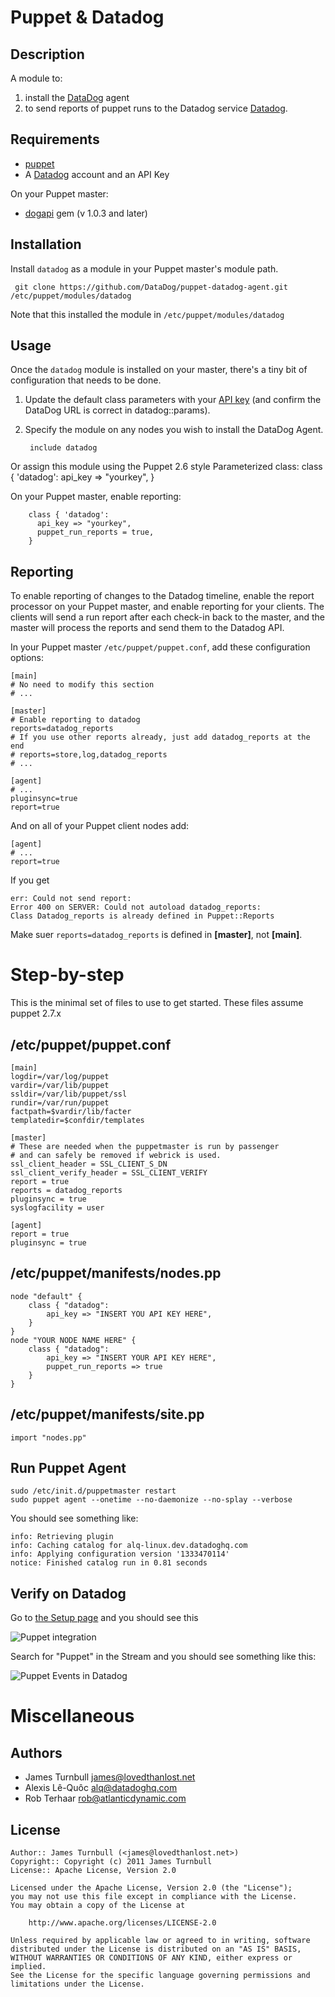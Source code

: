 Puppet & Datadog
================

Description
-----------

A module to:

1. install the [DataDog](http://www.datadoghq.com)  agent
2. to send reports of puppet runs to the Datadog service [Datadog](http://www.datadoghq.com/).

Requirements
------------

* [puppet](http://puppetlabs.com)
* A [Datadog](http://www.datadoghq.com) account and an API Key

On your Puppet master:

* [dogapi](https://rubygems.org/gems/dogapi) gem (v 1.0.3 and later)

Installation
------------

Install `datadog` as a module in your Puppet master's module path.

     git clone https://github.com/DataDog/puppet-datadog-agent.git /etc/puppet/modules/datadog

Note that this installed the module in `/etc/puppet/modules/datadog`

Usage
-----

Once the `datadog` module is installed on your master, there's a tiny bit of configuration
that needs to be done.

1. Update the default class parameters with your [API key](https://app.datadoghq.com/account/settings#api)
   (and confirm the DataDog URL is correct in datadog::params).

2. Specify the module on any nodes you wish to install the DataDog
   Agent.

        include datadog

  Or assign this module using the Puppet 2.6 style Parameterized class:
        class { 'datadog':
          api_key => "yourkey",
        }

  On your Puppet master, enable reporting:

        class { 'datadog':
          api_key => "yourkey",
          puppet_run_reports = true,
        }

Reporting
---------
To enable reporting of changes to the Datadog timeline, enable the report 
processor on your Puppet master, and enable reporting for your clients. 
The clients will send a run report after each check-in back to the master, 
and the master will process the reports and send them to the Datadog API.


In your Puppet master `/etc/puppet/puppet.conf`, add these configuration options:

    [main]
    # No need to modify this section
    # ...
        
    [master]
    # Enable reporting to datadog
    reports=datadog_reports
    # If you use other reports already, just add datadog_reports at the end
    # reports=store,log,datadog_reports
    # ...
    
    [agent]
    # ...
    pluginsync=true
    report=true
    
And on all of your Puppet client nodes add:

    [agent]
    # ...
    report=true
    
If you get

    err: Could not send report:
    Error 400 on SERVER: Could not autoload datadog_reports:
    Class Datadog_reports is already defined in Puppet::Reports
    
Make suer `reports=datadog_reports` is defined in **[master]**, not **[main]**.

Step-by-step
============

This is the minimal set of files to use to get started. These files assume puppet 2.7.x

/etc/puppet/puppet.conf
-----------------------

    [main]
    logdir=/var/log/puppet
    vardir=/var/lib/puppet
    ssldir=/var/lib/puppet/ssl
    rundir=/var/run/puppet
    factpath=$vardir/lib/facter
    templatedir=$confdir/templates
    
    [master]
    # These are needed when the puppetmaster is run by passenger
    # and can safely be removed if webrick is used.
    ssl_client_header = SSL_CLIENT_S_DN 
    ssl_client_verify_header = SSL_CLIENT_VERIFY
    report = true
    reports = datadog_reports
    pluginsync = true
    syslogfacility = user
    
    [agent]
    report = true
    pluginsync = true

/etc/puppet/manifests/nodes.pp
------------------------------

    node "default" {
        class { "datadog":
            api_key => "INSERT YOU API KEY HERE",
        }
    }
    node "YOUR NODE NAME HERE" {
        class { "datadog":
            api_key => "INSERT YOUR API KEY HERE",
            puppet_run_reports => true
        }
    }

/etc/puppet/manifests/site.pp
-----------------------------

    import "nodes.pp"

Run Puppet Agent
----------------

    sudo /etc/init.d/puppetmaster restart
    sudo puppet agent --onetime --no-daemonize --no-splay --verbose
    
You should see something like:

    info: Retrieving plugin
    info: Caching catalog for alq-linux.dev.datadoghq.com
    info: Applying configuration version '1333470114'
    notice: Finished catalog run in 0.81 seconds

Verify on Datadog
-----------------

Go to [the Setup page](https://app.datadoghq.com/account/settings#integrations) and you should see this

![Puppet integration][puppet-integration]

[puppet-integration]: https://img.skitch.com/20120419-hdd7e9fuxhgeei8y5yr7hyt8e.png

Search for "Puppet" in the Stream and you should see something like this:

![Puppet Events in Datadog][puppet-events]

[puppet-events]: https://img.skitch.com/20120403-bdipicbpquwccwxm2u3cwdc6ar.png

Miscellaneous
=============

Authors
-------

* James Turnbull <james@lovedthanlost.net>
* Alexis Lê-Quôc <alq@datadoghq.com>
* Rob Terhaar <rob@atlanticdynamic.com>

License
-------

    Author:: James Turnbull (<james@lovedthanlost.net>)
    Copyright:: Copyright (c) 2011 James Turnbull
    License:: Apache License, Version 2.0

    Licensed under the Apache License, Version 2.0 (the "License");
    you may not use this file except in compliance with the License.
    You may obtain a copy of the License at

        http://www.apache.org/licenses/LICENSE-2.0

    Unless required by applicable law or agreed to in writing, software
    distributed under the License is distributed on an "AS IS" BASIS,
    WITHOUT WARRANTIES OR CONDITIONS OF ANY KIND, either express or implied.
    See the License for the specific language governing permissions and
    limitations under the License.
